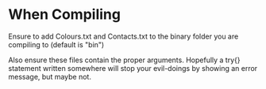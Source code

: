 # When Compiling

Ensure to add Colours.txt and Contacts.txt to the binary folder you are compiling to (default is "bin")

Also ensure these files contain the proper arguments. Hopefully a try{} statement written somewhere will stop your evil-doings by showing an error message, but maybe not.